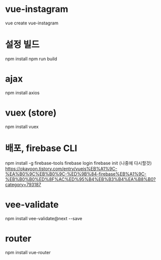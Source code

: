 # vue-instagram
vue create vue-instagram

# 설정 빌드
npm install
npm run build

# ajax
npm install axios

# vuex (store)
npm install vuex

# 배포, firebase CLI
npm install -g firebase-tools
firebase login
firebase init
(나중에 다시할것)
https://okayoon.tistory.com/entry/vuejs%EB%A1%9C-%EA%B0%9C%EB%B0%9C-%ED%9B%84-firebase%EB%A1%9C-%EB%B0%B0%ED%8F%AC%ED%95%B4%EB%B3%B4%EA%B8%B0?category=793187

# vee-validate
npm install vee-validate@next --save

# router
npm install vue-router
